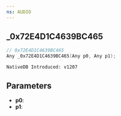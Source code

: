 ```yaml
---
ns: AUDIO
---
```

## _0x72E4D1C4639BC465

```c
// 0x72E4D1C4639BC465
Any _0x72E4D1C4639BC465(Any p0, Any p1);
```

```
NativeDB Introduced: v1207
```

## Parameters
* **p0**:
* **p1**:
